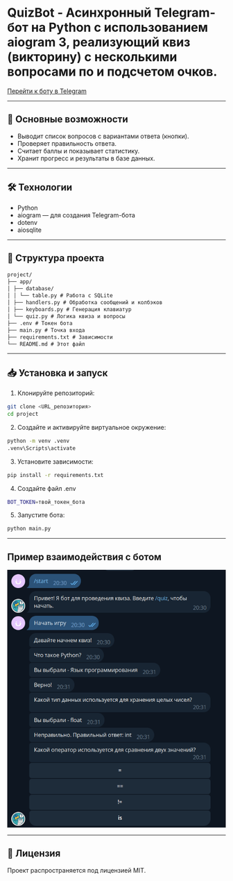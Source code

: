 # QuizBot - Асинхронный Telegram-бот на Python с использованием aiogram 3, реализующий квиз (викторину) с несколькими вопросами по  и подсчетом очков.

[Перейти к боту в Telegram](https://t.me/Quiz_thefounder_bot)

---

## 🚀 Основные возможности

- Выводит список вопросов с вариантами ответа (кнопки).
- Проверяет правильность ответа.  
- Считает баллы и показывает статистику.
- Хранит прогресс и результаты в базе данных.

---

## 🛠️ Технологии

- Python  
- aiogram — для создания Telegram-бота  
- dotenv
- aiosqlite

---
## 📁 Структура проекта
```text
project/
├── app/
│ ├── database/
│ │ └── table.py # Работа с SQLite
│ ├── handlers.py # Обработка сообщений и колбэков
│ ├── keyboards.py # Генерация клавиатур
│ └── quiz.py # Логика квиза и вопросы
├── .env # Токен бота
├── main.py # Точка входа
├── requirements.txt # Зависимости
└── README.md # Этот файл
```
---

## 📥 Установка и запуск

1. Клонируйте репозиторий:
```bash
git clone <URL_репозитория>
cd project
```

2. Создайте и активируйте виртуальное окружение:
```bash
python -m venv .venv
.venv\Scripts\activate
```
3. Установите зависимости:
```bash
pip install -r requirements.txt
```
4. Создайте файл .env
```bash
BOT_TOKEN=твой_токен_бота
```

5. Запустите бота:
```bash
python main.py
```

---
## Пример взаимодействия с ботом

![img.png](img.png)

---

## 📃 Лицензия
Проект распространяется под лицензией MIT.

